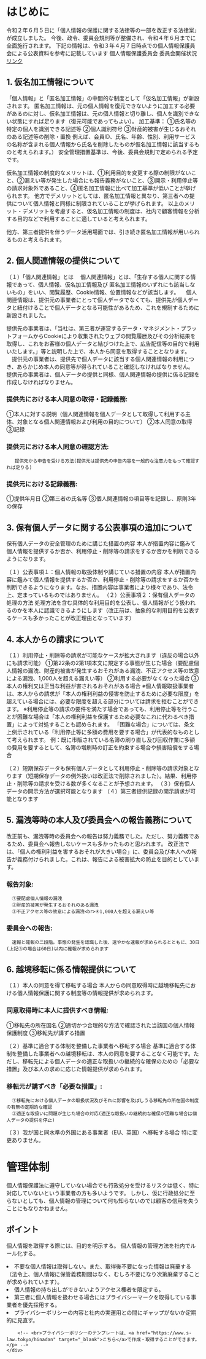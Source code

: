   
# はじめに
令和２年６月５日に「個人情報の保護に関する法律等の一部を改正する法律案」が成立しました。
今後、政令、委員会規則等が整備され、令和４年６月までに全面施行されます。
      下記の情報は、<span class="under">令和３年４月７日時点</span>での個人情報保護員会による公表資料を参考に記載しています
      個人情報保護委員会 委員会開催状況
      [リンク](https://www.ppc.go.jp/enforcement/minutes/2021/)

## 1. 仮名加工情報について
「個人情報」と「匿名加工情報」の中間的な制度として「仮名加工情報」が新設されます。
 匿名加工情報は、元の個人情報を復元できないように加工する必要があるのに対し、仮名加工情報は、元の個人情報と切り離し、個人を識別できない状態にすれば足ります（復元可能であってもよい）。
     加工基準：
       ①氏名等の特定の個人を識別できる記述等
       ②個人識別符号
       ③財産的被害が生じるおそれのある記述等の削除・置換
       例えば、会員ID、氏名、年齢、性別、利用サービスの名称が含まれる個人情報から氏名を削除したものが仮名加工情報に該当するものと考えられます。）
       安全管理措置基準は、今後、委員会規則で定められる予定です。
      
仮名加工情報の制度的なメリットは、①利用目的を変更する際の制限がないこと、②漏えい等が発生した場合にも報告義務がないこと、③開示・利用停止等の請求対象外であること、④匿名加工情報に比べて加工基準が低いことが挙げられます。
他方でデメリットとしては、匿名加工情報と異なり、第三者への提供について個人情報と同様に制限されていることが挙げられます。
以上のメリット・デメリットを考慮すると、仮名加工情報の制度は、社内で顧客情報を分析する目的などで利用することに適していると考えられます。
<!-- <br>仮名加工情報は、（カスタマーサポート部門などでは、個人データのまま保有する）。 -->
他方、第三者提供を伴うデータ活用場面では、引き続き匿名加工情報が用いられるものと考えられます。

## 2. 個人関連情報の提供について
（１）「個人関連情報」とは
　個人関連情報」とは、「生存する個人に関する情報であって、個人情報、仮名加工情報及び 匿名加工情報のいずれにも該当しないもの」をいい、閲覧履歴、Cookie情報、位置情報などが該当します。
 　個人関連情報は、提供元の事業者にとって個人データでなくても、提供先が個人データと紐付けることで個人データとなる可能性があるため、これを規制するために新設されました。
  <!-- <br>新たに規制対象となる提供先事業者には、自ら個人データを保有しつつ、サードパーティCookieを発行し（また、プラグインの「いいね！」ボタンを設置し）、ターゲティング広告も行っているFacebookやGoogleなどが該当するものと考えられます。 -->
  提供先の事業者は、「当社は、第三者が運営するデータ・マネジメント・プラットフォームからCookieにより収集されたウェブの閲覧履歴及びその分析結果を取得し、これをお客様の個人データと結びつけた上で、広告配信等の目的で利用いたします。」等と説明した上で、本人から同意を取得することとなります。
 　提供元の事業者は、提供先で個人データに該当する個人関連情報の利用につき、あらかじめ本人の同意等が得られていること確認しなければなりません。
   提供元の事業者は、個人データの提供と同様、個人関連情報の提供に係る記録を作成しなければなりません。</p>
   
### 提供先における本人同意の取得・記録義務:
①本人に対する説明（個人関連情報を個人データとして取得して利用する主体、対象となる個人関連情報および利用の目的について）
②本人同意の取得
③記録
       
### 提供元における本人同意の確認方法:
       提供先から申告を受ける方法(提供元は提供先の申告内容を一般的な注意力をもって確認すれば足りる)
   
### 提供元における記録義務:
①提供年月日
②第三者の氏名等
③個人関連情報の項目等を記録し、原則3年の保存

## 3. 保有個人データに関する公表事項の追加について
保有個人データの安全管理のために講じた措置の内容
本人が措置内容に鑑みて個人情報を提供するか否か、利用停止・削除等の請求をするか否かを判断できるようになります。

（１）公表事項１：個人情報の取扱体制や講じている措置の内容
本人が措置内容に鑑みて個人情報を提供するか否か、利用停止・削除等の請求をするか否かを判断できるようになります。なお、措置内容は事業者により様々であり、法令上、定まっているものではありません。
（２）公表事項２：保有個人データの処理の方法
処理方法を含む具体的な利用目的を公表し、個人情報がどう扱われるのかを本人に認識できるようにします（改正前は、抽象的な利用目的を公表するケースも多かったことが改正理由となっています）

## 4. 本人からの請求について
（１）利用停止・削除等の請求が可能なケースが拡大されます（違反の場合以外にも請求可能）
①第22条の2第1項本文に規定する事態が生じた場合（要配慮個人情報の漏洩、財産的被害が発生するおそれがある漏洩、不正アクセス等の故意による漏洩、1,000人を超える漏えい等）
②利用する必要がなくなった場合
③本人の権利又は正当な利益が害されるおそれがある場合
      ※個人情報取扱事業者は、本人からの請求が「本人の権利利益の侵害を防止するために必要な限度」を超えている場合には、必要な限度を超える部分については請求を拒むことができます。
      ※利用停止等の請求の要件を満たす場合であっても、利用停止等を行うことが困難な場合は「本人の権利利益を保護するため必要なこれに代わるべき措置」によって対処することも認められます。
      「困難な場合」については、条文上例示されている「利用停止等に多額の費用を要する場合」が代表的なものとして考えられます。
      例：既に市販されている名簿の刷り直し及び回収作業に多額の費用を要するとして、名簿の増刷時の訂正を約束する場合や損害賠償をする場合

（２）短期保存データも保有個人データとして利用停止・削除等の請求対象となります（短期保存データの例外扱いは改正法で削除されました）。結果、利用停止・削除等の請求を受ける数が多くなることが予想されます。
（３）保有個人データの開示方法が選択可能となります
（４）第三者提供記録の開示請求が可能となります

## 5. 漏洩等時の本人及び委員会への報告義務について
改正前も、漏洩等時の委員会への報告は努力義務でした。ただし、努力義務であるため、委員会へ報告しないケースも多かったものと思われます。
改正法では、「個人の権利利益を害するおそれが大きい場合」に、委員会及び本人への報告が義務付けられました。これは、報告による被害拡大の防止を目的としています。
      
### 報告対象:
      ①要配慮個人情報の漏洩
      ②財産的被害が発生するおそれのある漏洩
      ③不正アクセス等の故意による漏洩<br>④1,000人を超える漏えい等
      
### 委員会への報告:
      速報と確報の二段階。事態の発生を認識した後、速やかな速報が求められるとともに、30日(上記③の場合は60日)以内に確報が求められます

## 6. 越境移転に係る情報提供について
（１）本人の同意を得て移転する場合
本人からの同意取得時に越境移転先における個人情報保護に関する制度等の情報提供が求められます。
      
### 同意取得時に本人に提供すべき情報:
   ①移転先の所在国名
   ②適切かつ合理的な方法で確認された当該国の個人情報保護制度
   ③移転先が講ずる措置

（２）基準に適合する体制を整備した事業者へ移転する場合
基準に適合する体制を整備した事業者への越境移転は、本人の同意を要することなく可能です。ただし、移転先による個人データの適正な取扱いの継続的な確保のための「必要な措置」及び本人の求めに応じた情報提供が求められます。
      
### 移転元が講ずべき「必要な措置」:
      ①移転先における個人データの取扱状況及びそれに影響を及ぼしうる移転先の所在国の制度の有無の定期的な確認
      ②適正な取扱いに問題が生じた場合の対応(適正な取扱いの継続的な確保が困難な場合は個人データの提供を停止)

（３）我が国と同水準の外国にある事業者（EU、英国）へ移転する場合
特に変更ありません。


# 管理体制
個人情報保護法に遵守していない場合でも行政処分を受けるリスクは低く、特に対応していないという事業者の方も多いようです。
しかし、仮に行政処分に至らないとしても、個人情報の管理について何も知らないのでは顧客の信用を失うことにもなりかねません。

## ポイント
個人情報を取得する際には、目的を明示する。
個人情報の管理方法を社内でルール化する。</li>
          <li>不要な個人情報は取得しない。また、取得後不要になった情報は廃棄する（法令上、個人情報に保管義務期間はなく、むしろ不要になり次第廃棄することが求められています）。</li>
          <li>個人情報の持ち出しができないようアクセス権者を限定する。</li>
          <li>第三者に個人情報を扱わせる場合にはプライバシーマークを取得している事業者を優先採用する。</li>
          <li>プライバシーポリシーの内容と社内の実運用との間にギャップがないか定期的に見直す。</li>
  
        <!-- <br>プライバシーポリシーのテンプレートは、<a href="https://www.s-law.tokyo/hinadan" target="_blank">こちら</a>で作成・取得することができます。</p> -->
    </div>
  </div>
